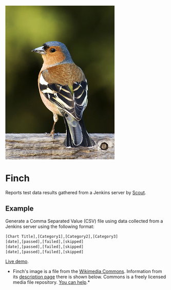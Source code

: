 ![finch](finch.jpg)

Finch
=====

Reports test data results gathered from a Jenkins server by [Scout](https://github.com/omaciel/scout).

Example
-------

Generate a Comma Separated Value (CSV) file using data collected from a Jenkins server using the following format:

```
[Chart Title],[Category1],[Category2],[Category3]
[date],[passed],[failed],[skipped]
[date],[passed],[failed],[skipped]
[date],[passed],[failed],[skipped]
```

[Live demo](http://omaciel.github.io/finch/index.html).

* Finch's image is a file from the [Wikimedia Commons](https://commons.wikimedia.org/wiki/Main_Page). Information from its [description page](https://commons.wikimedia.org/wiki/File:Fringilla_coelebs_chaffinch_male_edit2.jpg) there is shown below.
Commons is a freely licensed media file repository. [You can help](https://commons.wikimedia.org/wiki/Commons:Welcome).*
